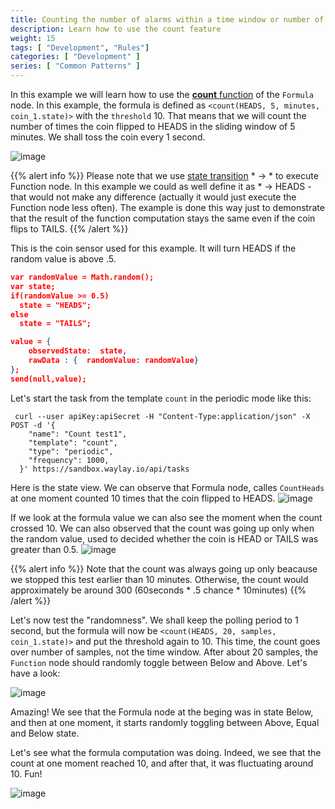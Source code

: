 ```yaml
---
title: Counting the number of alarms within a time window or number of samples
description: Learn how to use the count feature
weight: 15
tags: [ "Development", "Rules"]
categories: [ "Development" ]
series: [ "Common Patterns" ]
---
```


In this example we will learn how to use the [**count** function](/api/sensors-and-actuators/#aggregation-types) of the `Formula` node. In this example, the formula is defined as `<count(HEADS, 5, minutes, coin_1.state)>` with the `threshold` 10. That means that we will count the number of times the coin flipped to HEADS in the sliding window of 5 minutes. We shall toss the coin every 1 second. 


![image](/rules/count/count_states.png)

{{% alert info %}}
Please note that we use [state transition](/patterns/flow-control/) * -> * to execute Function node. In this example we could as well define it as * -> HEADS - that would not make any difference (actually it would just execute the Function node less often). The example is done this way just to demonstrate that the result of the function computation stays the same even if the coin flips to TAILS. 
{{% /alert %}}

This is the coin sensor used for this example. It will turn HEADS if the random value is above .5.

```json
var randomValue = Math.random(); 
var state;
if(randomValue >= 0.5)
  state = "HEADS";
else
  state = "TAILS";

value = {  
    observedState:  state, 
    rawData : {  randomValue: randomValue}  
}; 
send(null,value);
```
Let's start the task from the template `count` in the periodic mode like this:

```
 curl --user apiKey:apiSecret -H "Content-Type:application/json" -X POST -d '{
    "name": "Count test1",
    "template": "count",
    "type": "periodic",
    "frequency": 1000,
  }' https://sandbox.waylay.io/api/tasks
 ```

Here is the state view. We can observe that Formula node, calles `CountHeads` at one moment counted 10 times that the coin flipped to HEADS.
![image](/rules/count/formula_states.png)

If we look at the formula value we can also see the moment when the count crossed 10. We can also observed that the count was going up only when the random value, used to decided whether the coin is HEAD or TAILS was greater than 0.5.
![image](/rules/count/formula_value.png)

{{% alert info %}}
Note that the count was always going up only beacause we stopped this test earlier than 10 minutes. Otherwise, the count would approximately be around 300 (60seconds * .5 chance * 10minutes)
{{% /alert %}}

Let's now test the "randomness". We shall keep the polling period to 1 second, but the formula will now be `<count(HEADS, 20, samples, coin_1.state)>` and put the threshold again to 10. This time, the count goes over number of samples, not the time window. After about 20 samples, the `Function` node should randomly toggle between Below and Above. Let's have a look:

![image](/rules/count/samples_state.png)

Amazing! We see that the Formula node at the beging was in state Below, and then at one moment, it starts randomly toggling between Above, Equal and Below state.

Let's see what the formula computation was doing. Indeed, we see that the count at one moment reached 10, and after that, it was fluctuating around 10. Fun!

![image](/rules/count/samples_value.png)



